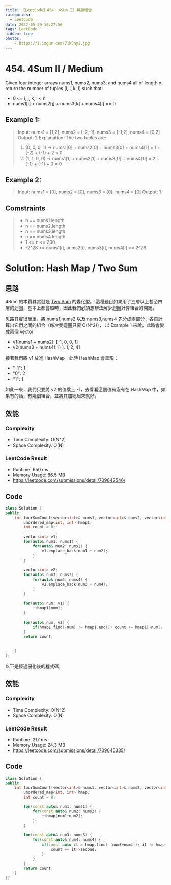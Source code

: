 ```yaml
---
title: 【LeetCode】454. 4Sum II 解題報告
categories:
  - LeetCode
date: 2022-05-29 16:27:56
tags: LeetCode
hidden: true
photos:
    - https://i.imgur.com/71kSny1.jpg
---
```

 
# 454. 4Sum II / Medium

Given four integer arrays nums1, nums2, nums3, and nums4 all of length n, return the number of tuples (i, j, k, l) such that:

- 0 <= i, j, k, l < n
- nums1[i] + nums2[j] + nums3[k] + nums4[l] == 0

<!-- more --> 

## Example 1:
> Input: nums1 = [1,2], nums2 = [-2,-1], nums3 = [-1,2], nums4 = [0,2]
> Output: 2
> Explanation:
> The two tuples are:
> 1. (0, 0, 0, 1) -> nums1[0] + nums2[0] + nums3[0] + nums4[1] = 1 + (-2) + (-1) + 2 = 0
> 2. (1, 1, 0, 0) -> nums1[1] + nums2[1] + nums3[0] + nums4[0] = 2 + (-1) + (-1) + 0 = 0

## Example 2:
> Input: nums1 = [0], nums2 = [0], nums3 = [0], nums4 = [0]
> Output: 1

## Comstraints
> - n == nums1.length
> - n == nums2.length
> - n == nums3.length
> - n == nums4.length
> - 1 <= n <= 200
> - -2^28 <= nums1[i], nums2[i], nums3[i], nums4[i] <= 2^28

# Solution: Hash Map / Two Sum
## 思路

4Sum 的本質其實就是 [Two Sum](https://bclin.tw/2021/07/12/leetcode-1/) 的變化型。
這種題目如果用了三層以上甚至四層的迴圈，基本上都會超時，因此我們必須想辦法解少迴圈計算組合的開銷。

思路其實很簡單，將 nums1,nums2 以及 nums3,nums4 先分成兩部分，各自計算出它們之間的組合（每次雙迴圈只要 O(N^2)），
以 Example 1 來說，此時會變成兩個 vector
- v1(nums1 + nums2): [-1, 0, 0, 1]
- v2(nums3 + nums4): [-1. 1, 2, 4]

接著我們將 v1 放進 HashMap，此時 HashMap 會呈現：
- "-1": 1
- "0": 2
- "1": 1

如此一來，我們只要將 v2 的值乘上 -1，去看看這個值有沒有在 HashMap 中，如果有的話，有幾個組合，並將其加總起來就好。

## 效能

### Complexity 
- Time Complexity: O(N^2)
- Space Complexity: O(N)

### LeetCode Result

- Runtime: 650 ms
- Memory Usage: 86.5 MB 
- https://leetcode.com/submissions/detail/709642546/

## Code
```cpp
class Solution {
public:
    int fourSumCount(vector<int>& nums1, vector<int>& nums2, vector<int>& nums3, vector<int>& nums4) {
        unordered_map<int, int> hmap1;
        int count = 0;
        
        vector<int> v1;
        for(auto& num1: nums1) {
            for(auto& num2: nums2) {
                v1.emplace_back(num1 + num2);
            }
        }
        
        vector<int> v2;
        for(auto& num3: nums3) {
            for(auto& num4: nums4) {
                v2.emplace_back(num3 + num4);
            }
        }
        
        for(auto& num: v1) {
            ++hmap1[num];
        }
        
        for(auto& num: v2) {
            if(hmap1.find(-num) != hmap1.end()) count += hmap1[-num];
        }
        return count;
        
        
    }
};
```

以下是經過優化後的程式碼

## 效能

### Complexity 
- Time Complexity: O(N^2)
- Space Complexity: O(N)

### LeetCode Result

- Runtime: 217 ms
- Memory Usage: 24.3 MB 
- https://leetcode.com/submissions/detail/709645335/

## Code
```cpp
class Solution {
public:
    int fourSumCount(vector<int>& nums1, vector<int>& nums2, vector<int>& nums3, vector<int>& nums4) {
        unordered_map<int, int> hmap;
        int count = 0;

        for(const auto& num1: nums1) {
            for(const auto& num2: nums2) {
                ++hmap[num1+num2];
            }
        }
        
        for(const auto& num3: nums3) {
            for(const auto& num4: nums4) {
                if(const auto it = hmap.find(-(num3+num4)); it != hmap.end()) {
                    count += it->second;
                }
            }
        }
        return count;
    }
};
```
